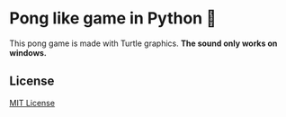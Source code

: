 # Pong like game in Python 🏓
This pong game is made with Turtle graphics.
**The sound only works on windows.**

## License
[MIT License](LICENSE)